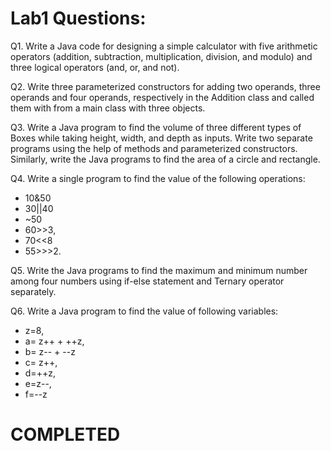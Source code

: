 # Lab1 Questions:
Q1.    Write a Java code for designing a simple calculator with five arithmetic operators (addition, subtraction, multiplication, division, and modulo) and three logical operators (and, or, and not).


Q2.    Write three parameterized constructors for adding two operands, three operands and four operands, respectively in the Addition class and called them with from a main class with three objects.


Q3.   Write a Java program to find the volume of three different types of Boxes while taking height, width, and depth as inputs. Write two separate programs using the help of methods and parameterized constructors. Similarly, write the Java programs to find the area of a circle and rectangle.   


Q4.   Write a single program to find the value of the following operations:
* 10&50
* 30||40
*  ~50
*   60>>3,
*   70<<8
*   55>>>2.


Q5.   Write the Java programs to find the maximum and minimum number among four numbers using if-else statement and Ternary operator separately. 


Q6. Write a Java program to find the value of following variables:
  * z=8,
  * a= z++ + ++z,
  * b= z-- + --z
  * c= z++,
  * d=++z,
  * e=z--,
  * f=--z

# COMPLETED 
